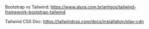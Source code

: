 Bootstrap vs Tailwind: https://www.alura.com.br/artigos/tailwind-framework-bootstrap-tailwind

Tailwind CSS Doc: https://tailwindcss.com/docs/installation/play-cdn

